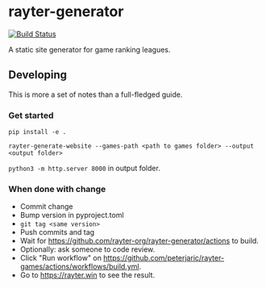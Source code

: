 # rayter-generator

[![Build Status](https://github.com/rayter-org/rayter-generator/workflows/Tests/badge.svg)](https://github.com/rayter-org/rayter-generator/actions?query=workflow%3ATests)

A static site generator for game ranking leagues.

## Developing

This is more a set of notes than a full-fledged guide.

### Get started
`pip install -e .`

`rayter-generate-website --games-path <path to games folder> --output <output folder>`

`python3 -m http.server 8000` in output folder.

### When done with change
* Commit change
* Bump version in pyproject.toml
* `git tag <same version>`
* Push commits and tag
* Wait for https://github.com/rayter-org/rayter-generator/actions to build.
* Optionally: ask someone to code review.
* Click "Run workflow" on https://github.com/peterjaric/rayter-games/actions/workflows/build.yml.
* Go to https://rayter.win to see the result.
